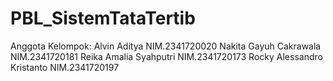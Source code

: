 # PBL_SistemTataTertib
Anggota Kelompok:
Alvin Aditya NIM.2341720020 
Nakita Gayuh Cakrawala NIM.2341720181
Reika Amalia Syahputri NIM.2341720173
Rocky Alessandro Kristanto NIM.2341720197

